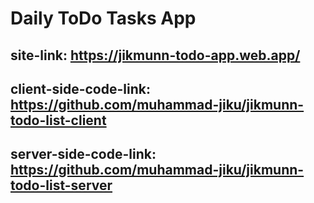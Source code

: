# Daily ToDo Tasks App

## site-link: https://jikmunn-todo-app.web.app/

## client-side-code-link: https://github.com/muhammad-jiku/jikmunn-todo-list-client

## server-side-code-link: https://github.com/muhammad-jiku/jikmunn-todo-list-server
